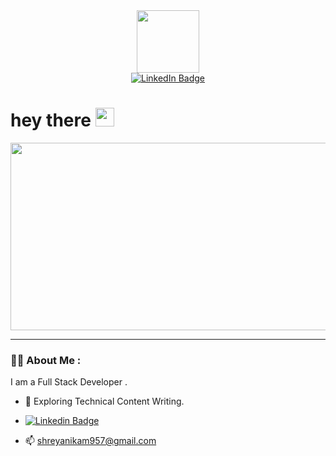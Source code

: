 <div id="header" align="center">
  <img src="https://media.giphy.com/media/v1.Y2lkPTc5MGI3NjExMWx0OGlkbGp0b3ZoNXNwa2ZkZ3Mwa2s3cHBqMmw0Y2szdGs3YmpxaiZlcD12MV9pbnRlcm5hbF9naWZfYnlfaWQmY3Q9cw/M9gbBd9nbDrOTu1Mqx/giphy.gif" width="100"/>
</div>
<div id="badges" align="center">
  <a href="https://www.linkedin.com/public-profile/settings">
    <img src="https://img.shields.io/badge/LinkedIn-blue?style=for-the-badge&logo=linkedin&logoColor=white" alt="LinkedIn Badge"/>
  </a>
  
</div>
<h1>
  hey there
  <img src="https://media.giphy.com/media/hvRJCLFzcasrR4ia7z/giphy.gif" width="30px"/>
</h1>
<div align="center">
  <img src="https://media.giphy.com/media/dWesBcTLavkZuG35MI/giphy.gif" width="600" height="300"/>
</div>

---

### :woman_technologist: About Me :
I am a Full Stack Developer .
- :seedling: Exploring Technical Content Writing.

- [![Linkedin Badge](https://img.shields.io/badge/-LinkedIn-blue?style=flat&logo=Linkedin&logoColor=white)](https://www.linkedin.com/public-profile/settings)
- :mailbox: shreyanikam957@gmail.com 
  
